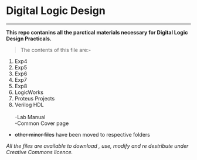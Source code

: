 # Digital Logic Design
---
**This repo contanins all the parctical materials necessary for Digital Logic Design Practicals.**
>The contents of this file are:-

1. Exp4
2. Exp5
2. Exp6
3. Exp7
4. Exp8
5. LogicWorks
6. Proteus Projects
7. Verilog HDL\
&nbsp;\
-Lab Manual\
-Common Cover page 
- ~~other minor files~~ have been moved to respective folders

*All the files are available to download , use, modify and re destribute under Creative Commons licence.*
